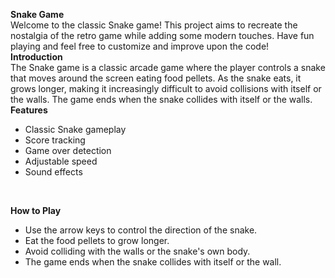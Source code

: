 <b> Snake Game </b> <br>
Welcome to the classic Snake game! This project aims to recreate the nostalgia of the retro game while adding some modern touches. Have fun playing and feel free to customize and improve upon the code!
<br>
<strong> Introduction </strong>
<br>
The Snake game is a classic arcade game where the player controls a snake that moves around the screen eating food pellets. As the snake eats, it grows longer, making it increasingly difficult to avoid collisions with itself or the walls. The game ends when the snake collides with itself or the walls.
<br>
<b> Features </b>

- Classic Snake gameplay<br>
- Score tracking<br>
- Game over detection<br>
- Adjustable speed<br>
- Sound effects<br>
<br>

<b>How to Play</b>
<br>
- Use the arrow keys to control the direction of the snake.<br>
- Eat the food pellets to grow longer.<br>
- Avoid colliding with the walls or the snake's own body.<br>
- The game ends when the snake collides with itself or the wall.<br>
